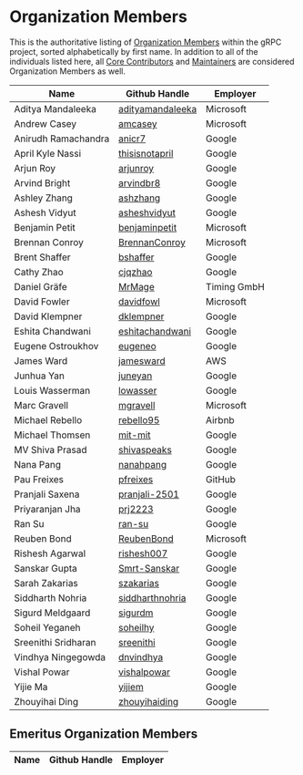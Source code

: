 # Organization Members

This is the authoritative listing of [Organization
Members](../contributor_ladder.md#organization-member) within the gRPC project,
sorted alphabetically by first name. In addition to all of the individuals
listed here, all [Core Contributors](core_contributors.md) and [Maintainers](maintainers.md)
are considered Organization Members as well.

| Name | Github Handle | Employer |
|--|--|--|
| Aditya Mandaleeka | [adityamandaleeka](https://github.com/adityamandaleeka) | Microsoft |
| Andrew Casey | [amcasey](https://github.com/amcasey) | Microsoft |
| Anirudh Ramachandra | [anicr7](https://github.com/anicr7) | Google |
| April Kyle Nassi | [thisisnotapril](https://github.com/thisisnotapril) | Google |
| Arjun Roy | [arjunroy](https://github.com/arjunroy) | Google |
| Arvind Bright | [arvindbr8](https://github.com/arvindbr8) | Google |
| Ashley Zhang | [ashzhang](https://github.com/ashzhang) | Google |
| Ashesh Vidyut | [asheshvidyut](https://github.com/asheshvidyut) | Google |
| Benjamin Petit | [benjaminpetit](https://github.com/benjaminpetit) | Microsoft |
| Brennan Conroy | [BrennanConroy](https://github.com/BrennanConroy) | Microsoft |
| Brent Shaffer | [bshaffer](https://github.com/bshaffer) | Google |
| Cathy Zhao | [cjqzhao](https://github.com/cjqzhao) | Google |
| Daniel Gräfe | [MrMage](https://github.com/MrMage) | Timing GmbH |
| David Fowler | [davidfowl](https://github.com/davidfowl) | Microsoft |
| David Klempner | [dklempner](https://github.com/dklempner) | Google |
| Eshita Chandwani | [eshitachandwani](https://github.com/eshitachandwani) | Google |
| Eugene Ostroukhov | [eugeneo](https://github.com/eugeneo) | Google |
| James Ward | [jamesward](https://github.com/jamesward) | AWS |
| Junhua Yan | [juneyan](https://github.com/juneyan) | Google |
| Louis Wasserman | [lowasser](https://github.com/lowasser) | Google |
| Marc Gravell | [mgravell](https://github.com/mgravell) | Microsoft |
| Michael Rebello | [rebello95](https://github.com/rebello95) | Airbnb |
| Michael Thomsen | [mit-mit](https://github.com/mit-mit) | Google |
| MV Shiva Prasad | [shivaspeaks](https://github.com/shivaspeaks) | Google |
| Nana Pang | [nanahpang](https://github.com/nanahpang) | Google |
| Pau Freixes | [pfreixes](https://github.com/pfreixes) | GitHub |
| Pranjali Saxena | [pranjali-2501](https://github.com/pranjali-2501) | Google |
| Priyaranjan Jha | [prj2223](https://github.com/prj2223) | Google |
| Ran Su | [ran-su](https://github.com/ran-su) | Google |
| Reuben Bond | [ReubenBond](https://github.com/ReubenBond) | Microsoft |
| Rishesh Agarwal | [rishesh007](https://github.com/rishesh007) | Google |
| Sanskar Gupta | [Smrt-Sanskar](https://github.com/Smrt-Sanskar) | Google |
| Sarah Zakarias | [szakarias](https://github.com/szakarias) | Google |
| Siddharth Nohria | [siddharthnohria](https://github.com/siddharthnohria) | Google |
| Sigurd Meldgaard | [sigurdm](https://github.com/sigurdm) | Google |
| Soheil Yeganeh | [soheilhy](https://github.com/soheilhy) | Google |
| Sreenithi Sridharan | [sreenithi](https://github.com/sreenithi) | Google |
| Vindhya Ningegowda | [dnvindhya](https://github.com/dnvindhya) | Google |
| Vishal Powar | [vishalpowar](https://github.com/vishalpowar) | Google |
| Yijie Ma | [yijiem](https://github.com/yijiem) | Google |
| Zhouyihai Ding | [zhouyihaiding](https://github.com/zhouyihaiding) | Google |

## Emeritus Organization Members

| Name | Github Handle | Employer |
|--|--|--|
